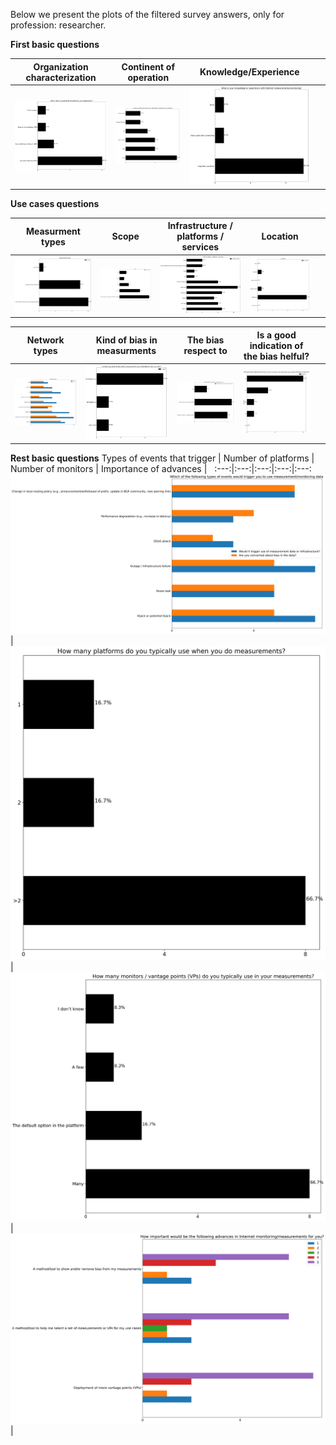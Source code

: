 Below we present the plots of the filtered survey answers, only for profession: researcher.

**First basic questions**

Organization characterization | Continent of operation | Knowledge/Experience | &nbsp;
:---:|:---:|:---:|:---:
![](./fig_survey_only_researchers_fig1.png?raw=true)|![](./fig_survey_only_researchers_fig2.png?raw=true)|![](./fig_survey_only_researchers_fig3.png?raw=true)|&nbsp;

**Use cases questions**

Measurment types | Scope | Infrastructure / platforms / services | Location | &nbsp;
:---:|:---:|:---:|:---:|:---:
![](./fig_survey_only_researchers_fig4.png?raw=true)|![](./fig_survey_only_researchers_fig5.png?raw=true)|![](./fig_survey_only_researchers_fig6.png?raw=true)|![](./fig_survey_only_researchers_fig7.png?raw=true)|&nbsp;

Network types | Kind of bias in measurments | The bias respect to | Is a good indication of the bias helful? | &nbsp;
:---:|:---:|:---:|:---:|:---:
![](./fig_survey_only_researchers_fig8.png?raw=true)|![](./fig_survey_only_researchers_fig9.png?raw=true)|![](./fig_survey_only_researchers_fig10.png?raw=true)|![](./fig_survey_only_researchers_fig11.png?raw=true)|&nbsp;

**Rest basic questions**
Types of events that trigger | Number of platforms | Number of monitors | Importance of advances | &nbsp;
:---:|:---:|:---:|:---:|:---:
![](./fig_survey_only_researchers_fig12.png?raw=true)|![](./fig_survey_only_researchers_fig13.png?raw=true)|![](./fig_survey_only_researchers_fig14.png?raw=true)|![](./fig_survey_only_researchers_fig15.png?raw=true)|&nbsp;


